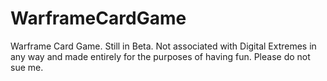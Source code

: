 # WarframeCardGame
Warframe Card Game. Still in Beta. Not associated with Digital Extremes in any way and made entirely for the purposes of having fun. Please do not sue me.
